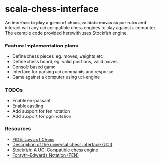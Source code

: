 # scala-chess-interface 
An interface to play a game of chess, validate moves as per rules and interact with any uci compatible chess engines 
to play against a computer. The example code provided herewith uses Stockfish engine.

### Feature Implementation plans
- Define chess pieces, eg. moves, weights etc
- Define chess board, eg. valid positions, valid moves
- Console based game
- Interface for parsing uci commands and response
- Game against a computer using uci-engine

### TODOs
- Enable en-passant
- Enable castling
- Add support for fen notation
- Add support for pgn notation

### Resources
- [FIDE: Laws of Chess](https://www.fide.com/FIDE/handbook/LawsOfChess.pdf)
- [Description of the universal chess interface (UCI)](http://wbec-ridderkerk.nl/html/UCIProtocol.html)
- [Stockfish: A UCI Compatible chess engine](https://stockfishchess.org)
- [Forsyth–Edwards Notation (FEN)](https://en.wikipedia.org/wiki/Forsyth–Edwards_Notation)
